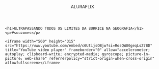 <body>
    <header>ALURAFLIX</header>

    <h1>ULTRAPASSANDO TODOS OS LIMITES DA BURRICE NA GEOGRAFIA</h1>
    <p>#souzones</p>

    <iframe width="560" height="315" src="https://www.youtube.com/embed/c6UtijsOBjw?si=RosQW80geqLsZ7BD" title="YouTube video player" frameborder="0" allow="accelerometer; autoplay; clipboard-write; encrypted-media; gyroscope; picture-in-picture; web-share" referrerpolicy="strict-origin-when-cross-origin" allowfullscreen></iframe>

</body>
